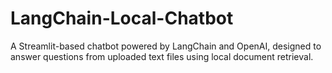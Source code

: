 # LangChain-Local-Chatbot
A Streamlit-based chatbot powered by LangChain and OpenAI, designed to answer questions from uploaded text files using local document retrieval.

